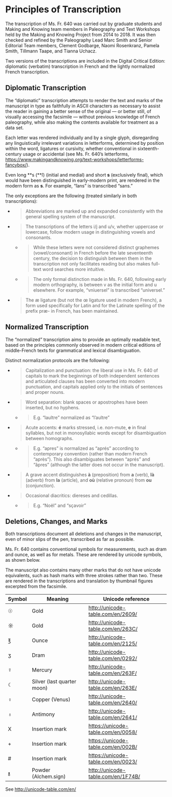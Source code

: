 # Principles of Transcription 

The transcription of Ms. Fr. 640 was carried out by graduate students
and Making and Knowing team members in Paleography and Text Workshops
held by the Making and Knowing Project from 2014 to 2018. It was then
checked and refined by the Paleography Lead Marc Smith and Senior
Editorial Team members, Clement Godbarge, Naomi Rosenkranz, Pamela
Smith, Tillmann Taape, and Tianna Uchacz.

Two versions of the transcriptions are included in the Digital Critical
Edition: diplomatic (verbatim) transcription in French and the lightly
normalized French transcription.

## Diplomatic Transcription

The “diplomatic” transcription attempts to render the text and marks of
the manuscript in type as faithfully in ASCII characters as necessary to
assist the reader in gaining a better sense of the original — or better
still, of visually accessing the facsimile — without previous knowledge
of French paleography, while also making the contents available for
treatment as a data set.

Each letter was rendered individually and by a single glyph,
disregarding any linguistically irrelevant variations in letterforms,
determined by position within the word, ligatures or cursivity, whether
conventional in sixteenth-century usage or accidental (see Ms. Fr. 640’s
letterforms,
<https://www.makingandknowing.org/text-workshops/letterforms-fancybox/>).

Even long **s (**ſ) (initial and medial) and short **s** (exclusively
final), which would have been distinguished in early-modern print, are
rendered in the modern form as **s**. For example, “ſans” is transcribed
“sans.”

The only exceptions are the following (treated similarly in both
transcriptions):

  - > Abbreviations are marked up and expanded consistently with the
    > general spelling system of the manuscript.

  - > The transcriptions of the letters i/j and u/v, whether uppercase
    > or lowercase, follow modern usage in distinguishing vowels and
    > consonants.
    
      - > While these letters were not considered distinct graphemes
        > (vowel/consonant) in French before the late seventeenth
        > century, the decision to distinguish between them in the
        > transcription not only facilitates reading but also makes
        > full-text word searches more intuitive.
    
      - > The only formal distinction made in Ms. Fr. 640, following
        > early modern orthography, is between v as the initial form and
        > u elsewhere. For example, “vniuersel” is transcribed
        > “universel.”

  - > The æ ligature (but not the œ ligature used in modern French), a
    > form used specifically for Latin and for the Latinate spelling of
    > the prefix præ- in French, has been maintained.

## Normalized Transcription

The “normalized” transcription aims to provide an optimally readable
text, based on the principles commonly observed in modern critical
editions of middle-French texts for grammatical and lexical
disambiguation.

Distinct normalization protocols are the following:

  - > Capitalization and punctuation: the liberal use in Ms. Fr. 640 of
    > capitals to mark the beginnings of both independent sentences and
    > articulated clauses has been converted into modern punctuation,
    > and capitals applied only to the initials of sentences and proper
    > nouns.

  - > Word separation: blank spaces or apostrophes have been inserted,
    > but no hyphens.
    
      - > E.g. “laultre” normalized as “l’aultre”

<!-- end list -->

  - > Acute accents: **é** marks stressed, i.e. non-mute, **e** in final
    > syllables, but not in monosyllabic words except for disambiguation
    > between homographs.
    
      - > E.g. “apres” is normalized as “aprés” according to
        > contemporary convention (rather than modern French “après”).
        > This also disambiguates between “aprés” and “âpres” (although
        > the latter does not occur in the manuscript).

<!-- end list -->

  - > A grave accent distinguishes **à** (preposition) from **a**
    > (verb), **là** (adverb) from **la** (article), and **où**
    > (relative pronoun) from **ou** (conjunction).

  - > Occasional diacritics: diereses and cedillas.
    
      - > E.g. “Noël” and “sçavoir”

## Deletions, Changes, and Marks

Both transcriptions document all deletions and changes in the
manuscript, even of minor slips of the pen, transcribed as far as
possible.

Ms. Fr. 640 contains conventional symbols for measurements, such as dram
and ounce, as well as for metals. These are rendered by unicode symbols,
as shown below.

The manuscript also contains many other marks that do not have unicode
equivalents, such as hash marks with three strokes rather than two.
These are rendered in the transcriptions and translation by thumbnail
figures excerpted from the
facsimile.

| **Symbol** | **Meaning**                | **Unicode reference**                |
| ---------- | -------------------------- | ------------------------------------ |
| ☉          | Gold                       | <http://unicode-table.com/en/2609/>  |
| ☼          | Gold                       | <http://unicode-table.com/en/263C/>  |
| ℥          | Ounce                      | <http://unicode-table.com/en/2125/>  |
| ʒ          | Dram                       | <http://unicode-table.com/en/0292/>  |
| ☿          | Mercury                    | <http://unicode-table.com/en/263F/>  |
| ☾          | Silver (last quarter moon) | <http://unicode-table.com/en/263E/>  |
| ♀          | Copper (Venus)             | <http://unicode-table.com/en/2640/>  |
| ♁          | Antimony                   | <http://unicode-table.com/en/2641/>  |
| X          | Insertion mark             | <https://unicode-table.com/en/0058/> |
| \+         | Insertion mark             | <https://unicode-table.com/en/002B/> |
| \#         | Insertion mark             | <https://unicode-table.com/en/0023/> |
| 🝋          | Powder (Alchem.sign)       | <http://unicode-table.com/en/1F74B/> |

See <http://unicode-table.com/en/>
